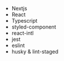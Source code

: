 - Nextjs
- React
- Typescript
- styled-component
- react-intl
- jest
- eslint
- husky & lint-staged
